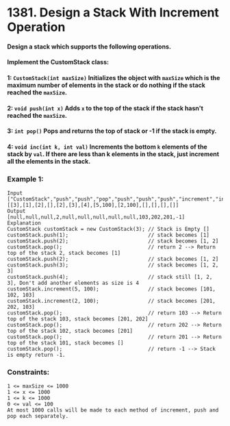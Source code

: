 # 1381. Design a Stack With Increment Operation

#### Design a stack which supports the following operations.

#### Implement the CustomStack class:

#### 1: `CustomStack(int maxSize)` Initializes the object with `maxSize` which is the maximum number of elements in the stack or do nothing if the stack reached the `maxSize`.

#### 2: `void push(int x)` Adds `x` to the top of the stack if the stack hasn't reached the `maxSize`.

#### 3: `int pop()` Pops and returns the top of stack or -1 if the stack is empty.

#### 4: `void inc(int k, int val)` Increments the bottom `k` elements of the stack by `val`. If there are less than k elements in the stack, just increment all the elements in the stack.

### Example 1:

```
Input
["CustomStack","push","push","pop","push","push","push","increment","increment","pop","pop","pop","pop"]
[[3],[1],[2],[],[2],[3],[4],[5,100],[2,100],[],[],[],[]]
Output
[null,null,null,2,null,null,null,null,null,103,202,201,-1]
Explanation
CustomStack customStack = new CustomStack(3); // Stack is Empty []
customStack.push(1);                          // stack becomes [1]
customStack.push(2);                          // stack becomes [1, 2]
customStack.pop();                            // return 2 --> Return top of the stack 2, stack becomes [1]
customStack.push(2);                          // stack becomes [1, 2]
customStack.push(3);                          // stack becomes [1, 2, 3]
customStack.push(4);                          // stack still [1, 2, 3], Don't add another elements as size is 4
customStack.increment(5, 100);                // stack becomes [101, 102, 103]
customStack.increment(2, 100);                // stack becomes [201, 202, 103]
customStack.pop();                            // return 103 --> Return top of the stack 103, stack becomes [201, 202]
customStack.pop();                            // return 202 --> Return top of the stack 102, stack becomes [201]
customStack.pop();                            // return 201 --> Return top of the stack 101, stack becomes []
customStack.pop();                            // return -1 --> Stack is empty return -1.
```

### Constraints:
```
1 <= maxSize <= 1000
1 <= x <= 1000
1 <= k <= 1000
0 <= val <= 100
At most 1000 calls will be made to each method of increment, push and pop each separately.
```
